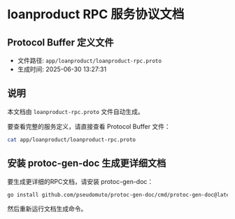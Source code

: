 # loanproduct RPC 服务协议文档

## Protocol Buffer 定义文件
- 文件路径: `app/loanproduct/loanproduct-rpc.proto`
- 生成时间: 2025-06-30 13:27:31

## 说明
本文档由 `loanproduct-rpc.proto` 文件自动生成。

要查看完整的服务定义，请直接查看 Protocol Buffer 文件：
```bash
cat app/loanproduct/loanproduct-rpc.proto
```

## 安装 protoc-gen-doc 生成更详细文档
要生成更详细的RPC文档，请安装 protoc-gen-doc：
```bash
go install github.com/pseudomuto/protoc-gen-doc/cmd/protoc-gen-doc@latest
```

然后重新运行文档生成命令。

